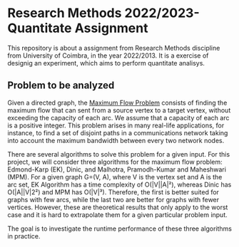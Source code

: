 # Research Methods 2022/2023- Quantitate Assignment

This repository is about a assignment from Research Methods discipline from
University of Coimbra, in the year 2022/2013. It is a exercise of designig
an experiment, which aims to perform quantitate analisys.

## Problem to be analyzed

Given a directed graph, the [Maximum Flow Problem](https://en.wikipedia.org/wiki/Maximum_flow_problem)
consists of finding the maximum flow that can sent from a source vertex to a
target vertex, without exceeding the capacity of each arc. We assume that a
capacity of each arc is a positive integer. This problem arises in many real-life
applications, for instance, to find a set of disjoint paths in a communications
network taking into account the maximum bandwidth between every two network nodes.

There are several algorithms to solve this problem for a given input. For this
project, we will consider three algorithms for the maximum flow problem:
Edmond-Karp (EK), Dinic, and Malhotra, Pramodh-Kumar and Maheshwari (MPM). For
a given graph G=(V, A), where V is the vertex set and A is the arc set, EK
Algorithm has a time complexity of O(|V||A|²), whereas Dinic has O(|A||V|2²)
and MPM has O(|V|³). Therefore, the first is better suited for graphs with few
arcs, while the last two are better for graphs with fewer vertices. However,
these are theoretical results that only apply to the worst case and it is hard
to extrapolate them for a given particular problem input.

The goal is to investigate the runtime performance of these three algorithms in
practice.
